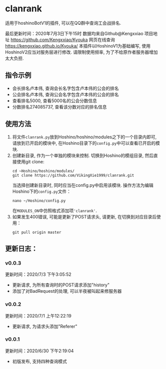 # clanrank
 适用于hoshinoBotV1的插件, 可以在QQ群中查询工会战排名. 

最后更新时间：2020年7月3日下午15时
数据均来自Github@Kengxxiao
项目地址 https://github.com/Kengxxiao/Kyouka
网页在线查询 https://kengxxiao.github.io/Kyouka/
本插件以HoshinoV1为基础编写, 使用HoshinoV2应当对服务层进行修改. 
请限制使用频率, 为了不给原作者服务器增加太大负担. 
## 指令示例
* 会长排名卢本伟, 查询会长名字包含卢本伟的公会的排名
* 公会排名卢本伟, 查询公会名字包含卢本伟的公会的排名
* 查看排名5000, 查看5000名的公会分数信息
* 分数排名274085737, 查看该分数对应的排名信息

## 使用方法
1. 将文件`clanrank.py`放到Hoshino/hoshino/modules之下的一个目录内即可, 请放到已开启的模块中, 在Hoshino目录下的`config.py`中可以查看已开启的模块. 
2. 创建新目录, 作为一个单独的模块来控制. 切换到Hoshino的模组目录, 然后直接使用git clone:
    ```
    cd ~Hoshino/hoshino/modules/
    git clone https://github.com/VikingXie1999/clanrank.git
    ```
    当选择创建新目录时, 同时应当在config.py中启用该模块. 操作方法为编辑Hoshino下的`config.py`文件：
    ```
    nano ~/Hoshino/config.py
    ```
    在`MODULES_ON`中仿照格式添加项`'clanrank'`. 
3. 如果发生400错误, 可能是更新了POST请求头, 请更新, 在切换到对应目录后使用：
    ```
    git pull origin master
    ```
## 更新日志：
### v0.0.3
更新时间：2020/7/3 下午3:05:52
* 更新请求, 为所有查询时的POST请求添加"history"
* 添加了对BadRequest的处理, 可以半夜被叫起来修服务器

### v0.0.2
更新时间：2020/7/1 上午12:22:19
* 更新请求, 为请求头添加"Referer"

### v0.0.1
更新时间：2020/6/30 下午2:19:04
* 初版发布, 支持四种查询模式

